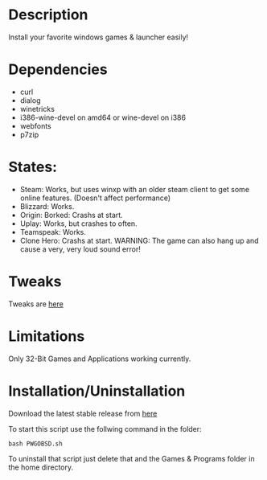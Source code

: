 # Description

Install your favorite windows games & launcher easily!

# Dependencies

- curl
- dialog
- winetricks
- i386-wine-devel on amd64 or wine-devel on i386
- webfonts
- p7zip

# States:

- Steam: Works, but uses winxp with an older steam client to get some online features. (Doesn't affect performance)
- Blizzard: Works.
- Origin: Borked: Crashs at start.
- Uplay: Works, but crashes to often.
- Teamspeak: Works.
- Clone Hero: Crashs at start. WARNING: The game can also hang up and cause a very, very loud sound error!

# Tweaks

Tweaks are [here](Tweaks.md)

# Limitations

Only 32-Bit Games and Applications working currently.

# Installation/Uninstallation

Download the latest stable release from [here](https://github.com/Alexander88207/PWGOBSD/releases)

To start this script use the follwing command in the folder:
```
bash PWGOBSD.sh
```

To uninstall that script just delete that and the Games & Programs folder in the home directory.
